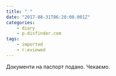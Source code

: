 ```yaml
---
title: " "
date: "2017-08-31T06:20:00.001Z"
categories:
    - diary
    - p.disfinder.com
tags:
    - imported
    - r:eviewed
---
```


Документи на паспорт подано. Чекаємо.
